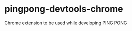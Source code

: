 pingpong-devtools-chrome
========================

Chrome extension to be used while developing PING PONG
